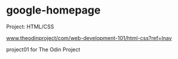 # google-homepage

Project: HTML/CSS

www.theodinproject/com/web-development-101/html-css?ref=lnav

project01 for The Odin Project
